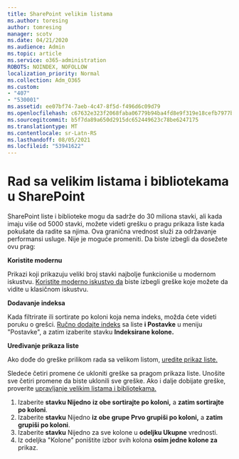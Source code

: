 ```yaml
---
title: SharePoint velikim listama
ms.author: toresing
author: tomresing
manager: scotv
ms.date: 04/21/2020
ms.audience: Admin
ms.topic: article
ms.service: o365-administration
ROBOTS: NOINDEX, NOFOLLOW
localization_priority: Normal
ms.collection: Adm_O365
ms.custom:
- "407"
- "530001"
ms.assetid: ee07bf74-7aeb-4c47-8f5d-f496d6c09d79
ms.openlocfilehash: c67632e323f2068faba06779b94ba4fd8e9f319e18cefb7977bd3038ca770210
ms.sourcegitcommit: b5f7da89a650d2915dc652449623c78be6247175
ms.translationtype: MT
ms.contentlocale: sr-Latn-RS
ms.lasthandoff: 08/05/2021
ms.locfileid: "53941622"
---
```

# <a name="work-with-large-lists-and-libraries-in-sharepoint"></a>Rad sa velikim listama i bibliotekama u SharePoint

SharePoint liste i biblioteke mogu da sadrže do 30 miliona stavki, ali kada imaju više od 5000 stavki, možete videti grešku o pragu prikaza liste kada pokušate da radite sa njima. Ova granična vrednost služi za održavanje performansi usluge. Nije je moguće promeniti. Da biste izbegli da dosežete ovu prag:

**Koristite modernu**

Prikazi koji prikazuju veliki broj stavki najbolje funkcioniše u modernom iskustvu. [Koristite moderno iskustvo da](https://support.office.com/article/66dac24b-4177-4775-bf50-3d267318caa9) biste izbegli greške koje možete da vidite u klasičnom iskustvu.

**Dodavanje indeksa**

Kada filtrirate ili sortirate po koloni koja nema indeks, možda ćete videti poruku o grešci. [Ručno dodajte indeks](https://support.office.com/article/f3f00554-b7dc-44d1-a2ed-d477eac463b0) sa liste **i Postavke** u meniju "Postavke", a zatim izaberite stavku **Indeksirane kolone.**

**Uređivanje prikaza liste**

Ako dođe do greške prilikom rada sa velikom listom, [uredite prikaz liste.](https://support.office.com/article/15916903-e79a-423f-b4e2-02d37e1ff372)

Sledeće četiri promene će ukloniti greške sa pragom prikaza liste. Unošite sve četiri promene da biste uklonili sve greške. Ako i dalje dobijate greške, proverite [upravljanje velikim listama i bibliotekama.](https://support.office.com/article/B8588DAE-9387-48C2-9248-C24122F07C59)

1. Izaberite **stavku Nijedno** **iz obe sortirajte po koloni,** a **zatim sortirajte po koloni**.
2. Izaberite **stavku** Nijedno **iz obe grupe Prvo grupiši po koloni,** a **zatim grupiši po koloni**.
3. Izaberite **stavku** Nijedno za sve kolone u **odeljku Ukupne** vrednosti.
4. Iz odeljka "Kolone" poništite izbor svih kolona **osim jedne kolone za** prikaz.

